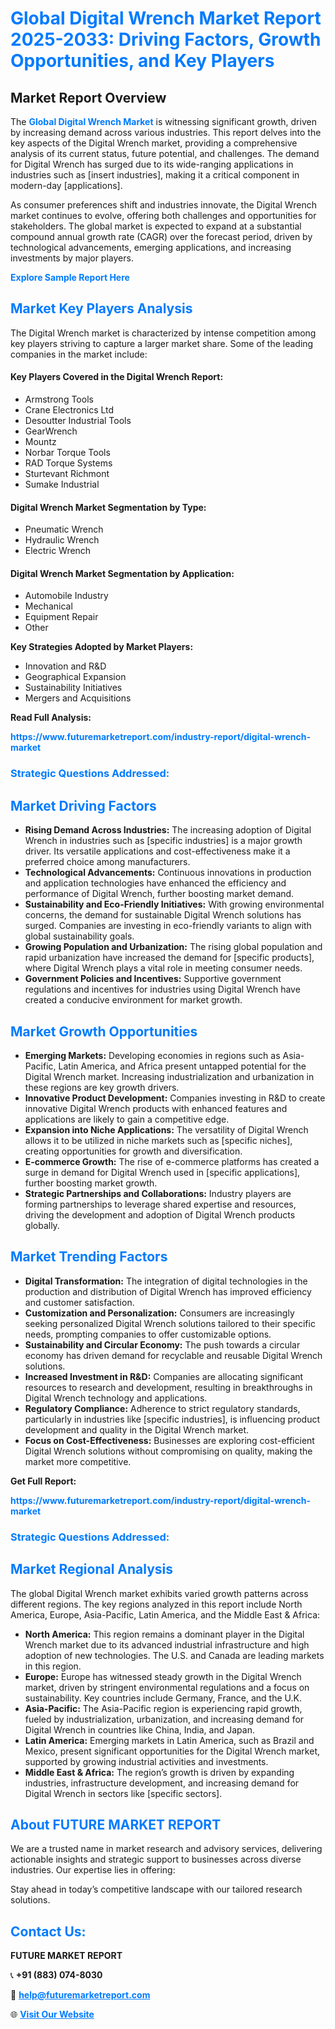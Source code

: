 <h1 style="color: #007BFF;">Global Digital Wrench Market Report 2025-2033: Driving Factors, Growth Opportunities, and Key Players</h1>

<section id="overview">
<h2>Market Report Overview</h2>
<p>The <a href="https://www.futuremarketreport.com/industry-report/digital-wrench-market" style="color: #007BFF; text-decoration: none;"><strong>Global Digital Wrench Market</strong></a> is witnessing significant growth, driven by increasing demand across various industries. This report delves into the key aspects of the Digital Wrench market, providing a comprehensive analysis of its current status, future potential, and challenges. The demand for Digital Wrench has surged due to its wide-ranging applications in industries such as [insert industries], making it a critical component in modern-day [applications].</p>
<p>As consumer preferences shift and industries innovate, the Digital Wrench market continues to evolve, offering both challenges and opportunities for stakeholders. The global market is expected to expand at a substantial compound annual growth rate (CAGR) over the forecast period, driven by technological advancements, emerging applications, and increasing investments by major players.</p>
</section>

<section id="overview">
<p><a href="https://www.futuremarketreport.com/request-sample/reportId=86010" style="color: #007BFF; text-decoration: none;"><strong>Explore Sample Report Here</strong></a></p>
</section>

<section id="key-players">
<h2 style="color: #007BFF;">Market Key Players Analysis</h2>
<p>The Digital Wrench market is characterized by intense competition among key players striving to capture a larger market share. Some of the leading companies in the market include:</p>
<h4>Key Players Covered in the Digital Wrench Report:</h4>
<ul><li>Armstrong Tools</li><li>Crane Electronics Ltd</li><li>Desoutter Industrial Tools</li><li>GearWrench</li><li>Mountz</li><li>Norbar Torque Tools</li><li>RAD Torque Systems</li><li>Sturtevant Richmont</li><li>Sumake Industrial</li></ul>
<h4>Digital Wrench Market Segmentation by Type:</h4>
<ul><li>Pneumatic Wrench</li><li>Hydraulic Wrench</li><li>Electric Wrench</li></ul>

<h4>Digital Wrench Market Segmentation by Application:</h4>
<ul><li>Automobile Industry</li><li>Mechanical</li><li>Equipment Repair</li><li>Other</li></ul>
<p><strong>Key Strategies Adopted by Market Players:</strong></p>
<ul>
<li>Innovation and R&D</li>
<li>Geographical Expansion</li>
<li>Sustainability Initiatives</li>
<li>Mergers and Acquisitions</li>
</ul>
</section>

<section>
<p><strong>Read Full Analysis: </strong></p><a href="https://www.futuremarketreport.com/industry-report/digital-wrench-market" style="color: #007BFF; text-decoration: none;"><strong>https://www.futuremarketreport.com/industry-report/digital-wrench-market</strong></a>
<h3 style="color: #007BFF;">Strategic Questions Addressed:</h3>
</section>

<section id="driving-factors">
<h2 style="color: #007BFF;">Market Driving Factors</h2>
<ul>
<li><strong>Rising Demand Across Industries:</strong> The increasing adoption of Digital Wrench in industries such as [specific industries] is a major growth driver. Its versatile applications and cost-effectiveness make it a preferred choice among manufacturers.</li>
<li><strong>Technological Advancements:</strong> Continuous innovations in production and application technologies have enhanced the efficiency and performance of Digital Wrench, further boosting market demand.</li>
<li><strong>Sustainability and Eco-Friendly Initiatives:</strong> With growing environmental concerns, the demand for sustainable Digital Wrench solutions has surged. Companies are investing in eco-friendly variants to align with global sustainability goals.</li>
<li><strong>Growing Population and Urbanization:</strong> The rising global population and rapid urbanization have increased the demand for [specific products], where Digital Wrench plays a vital role in meeting consumer needs.</li>
<li><strong>Government Policies and Incentives:</strong> Supportive government regulations and incentives for industries using Digital Wrench have created a conducive environment for market growth.</li>
</ul>
</section>

<section id="growth-opportunities">
<h2 style="color: #007BFF;">Market Growth Opportunities</h2>
<ul>
<li><strong>Emerging Markets:</strong> Developing economies in regions such as Asia-Pacific, Latin America, and Africa present untapped potential for the Digital Wrench market. Increasing industrialization and urbanization in these regions are key growth drivers.</li>
<li><strong>Innovative Product Development:</strong> Companies investing in R&D to create innovative Digital Wrench products with enhanced features and applications are likely to gain a competitive edge.</li>
<li><strong>Expansion into Niche Applications:</strong> The versatility of Digital Wrench allows it to be utilized in niche markets such as [specific niches], creating opportunities for growth and diversification.</li>
<li><strong>E-commerce Growth:</strong> The rise of e-commerce platforms has created a surge in demand for Digital Wrench used in [specific applications], further boosting market growth.</li>
<li><strong>Strategic Partnerships and Collaborations:</strong> Industry players are forming partnerships to leverage shared expertise and resources, driving the development and adoption of Digital Wrench products globally.</li>
</ul>
</section>

<section id="trending-factors">
<h2 style="color: #007BFF;">Market Trending Factors</h2>
<ul>
<li><strong>Digital Transformation:</strong> The integration of digital technologies in the production and distribution of Digital Wrench has improved efficiency and customer satisfaction.</li>
<li><strong>Customization and Personalization:</strong> Consumers are increasingly seeking personalized Digital Wrench solutions tailored to their specific needs, prompting companies to offer customizable options.</li>
<li><strong>Sustainability and Circular Economy:</strong> The push towards a circular economy has driven demand for recyclable and reusable Digital Wrench solutions.</li>
<li><strong>Increased Investment in R&D:</strong> Companies are allocating significant resources to research and development, resulting in breakthroughs in Digital Wrench technology and applications.</li>
<li><strong>Regulatory Compliance:</strong> Adherence to strict regulatory standards, particularly in industries like [specific industries], is influencing product development and quality in the Digital Wrench market.</li>
<li><strong>Focus on Cost-Effectiveness:</strong> Businesses are exploring cost-efficient Digital Wrench solutions without compromising on quality, making the market more competitive.</li>
</ul>
</section>

<section>
<p><strong>Get Full Report: </strong></p><a href="https://www.futuremarketreport.com/industry-report/digital-wrench-market" style="color: #007BFF; text-decoration: none;"><strong>https://www.futuremarketreport.com/industry-report/digital-wrench-market</strong></a>
<h3 style="color: #007BFF;">Strategic Questions Addressed:</h3>
</section>


<section id="regional-analysis">
<h2 style="color: #007BFF;">Market Regional Analysis</h2>
<p>The global Digital Wrench market exhibits varied growth patterns across different regions. The key regions analyzed in this report include North America, Europe, Asia-Pacific, Latin America, and the Middle East & Africa:</p>
<ul>
<li><strong>North America:</strong> This region remains a dominant player in the Digital Wrench market due to its advanced industrial infrastructure and high adoption of new technologies. The U.S. and Canada are leading markets in this region.</li>
<li><strong>Europe:</strong> Europe has witnessed steady growth in the Digital Wrench market, driven by stringent environmental regulations and a focus on sustainability. Key countries include Germany, France, and the U.K.</li>
<li><strong>Asia-Pacific:</strong> The Asia-Pacific region is experiencing rapid growth, fueled by industrialization, urbanization, and increasing demand for Digital Wrench in countries like China, India, and Japan.</li>
<li><strong>Latin America:</strong> Emerging markets in Latin America, such as Brazil and Mexico, present significant opportunities for the Digital Wrench market, supported by growing industrial activities and investments.</li>
<li><strong>Middle East & Africa:</strong> The region’s growth is driven by expanding industries, infrastructure development, and increasing demand for Digital Wrench in sectors like [specific sectors].</li>
</ul>
</section>

<footer>
<h2 style="color: #007BFF;">About FUTURE MARKET REPORT</h2>
<p>We are a trusted name in market research and advisory services, delivering actionable insights and strategic support to businesses across diverse industries. Our expertise lies in offering:</p>

<p>Stay ahead in today’s competitive landscape with our tailored research solutions.</p>

<h2 style="color: #007BFF;">Contact Us:</h2>
<p><strong>FUTURE MARKET REPORT</strong></p>
<p>📞 <strong>+91 (883) 074-8030</strong></p>
<p>📧 <strong><a href="mailto:help@futuremarketreport.com" style="color: #007BFF;">help@futuremarketreport.com</a></strong></p>
<p>🌐 <strong><a href="https://www.futuremarketreport.com/" style="color: #007BFF;">Visit Our Website</a></strong></p>
</footer>